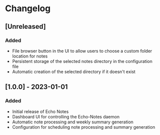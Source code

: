 # Changelog

## [Unreleased]

### Added
- File browser button in the UI to allow users to choose a custom folder location for notes
- Persistent storage of the selected notes directory in the configuration file
- Automatic creation of the selected directory if it doesn't exist

## [1.0.0] - 2023-01-01

### Added
- Initial release of Echo Notes
- Dashboard UI for controlling the Echo-Notes daemon
- Automatic note processing and weekly summary generation
- Configuration for scheduling note processing and summary generation
